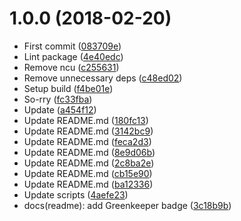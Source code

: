 <a name="1.0.0"></a>
# 1.0.0 (2018-02-20)

* First commit ([083709e](https://github.com/kikobeats/react-clap-button/commit/083709e))
* Lint package ([4e40edc](https://github.com/kikobeats/react-clap-button/commit/4e40edc))
* Remove ncu ([c255631](https://github.com/kikobeats/react-clap-button/commit/c255631))
* Remove unnecessary deps ([c48ed02](https://github.com/kikobeats/react-clap-button/commit/c48ed02))
* Setup build ([f4be01e](https://github.com/kikobeats/react-clap-button/commit/f4be01e))
* So-rry ([fc33fba](https://github.com/kikobeats/react-clap-button/commit/fc33fba))
* Update ([a454f12](https://github.com/kikobeats/react-clap-button/commit/a454f12))
* Update README.md ([180fc13](https://github.com/kikobeats/react-clap-button/commit/180fc13))
* Update README.md ([3142bc9](https://github.com/kikobeats/react-clap-button/commit/3142bc9))
* Update README.md ([feca2d3](https://github.com/kikobeats/react-clap-button/commit/feca2d3))
* Update README.md ([8e9d06b](https://github.com/kikobeats/react-clap-button/commit/8e9d06b))
* Update README.md ([2c8ba2e](https://github.com/kikobeats/react-clap-button/commit/2c8ba2e))
* Update README.md ([cb15e90](https://github.com/kikobeats/react-clap-button/commit/cb15e90))
* Update README.md ([ba12336](https://github.com/kikobeats/react-clap-button/commit/ba12336))
* Update scripts ([4aefe23](https://github.com/kikobeats/react-clap-button/commit/4aefe23))
* docs(readme): add Greenkeeper badge ([3c18b9b](https://github.com/kikobeats/react-clap-button/commit/3c18b9b))



